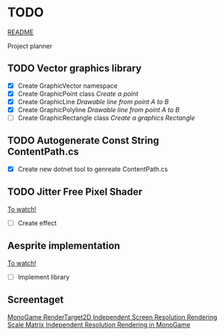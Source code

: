 # TODO

[README](./README.md)

Project planner

## TODO Vector graphics library

- [x] Create GraphicVector namespace
- [x] Create GraphicPoint class _Create a point_
- [x] Create GraphicLine _Drawable line from point A to B_
- [x] Create GraphicPolyline _Drawable line from point A to B_
- [ ] Create GraphicRectangle class _Create a graphics Rectangle_

## TODO Autogenerate Const String ContentPath.cs

- [x] Create new dotnet tool to genreate ContentPath.cs

## TODO Jitter Free Pixel Shader

[To watch!](https://www.youtube.com/watch?v=bfhKKSeHCKI)

- [ ] Create effect

## Aesprite implementation

[To watch!](https://www.youtube.com/watch?v=147PVZRJCLI)

- [ ] Implement library

##  Screentaget

[MonoGame RenderTarget2D Independent Screen Resolution Rendering](https://www.youtube.com/watch?v=Zla4q0Z6Zwc&t)
[Scale Matrix Independent Resolution Rendering in MonoGame](https://www.youtube.com/watch?v=BVSSQKlYipo)

